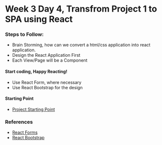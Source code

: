 # Week 3 Day 4, Transfrom Project 1 to SPA using React

### Steps to Follow:
* Brain Storming, how can we convert a html/css application into react application.
* Design the React Application First
* Each View/Page will be a Component


#### Start coding, Happy Reacting!
* Use React Form, where necessary
* Use React Bootstrap for the design

#### Starting Point
* [Project Starting Point](https://reactrouter.com/docs/en/v6/getting-started/tutorial)

### References 
- [React Forms](https://reactjs.org/docs/forms.html)
- [React Bootstrap](https://react-bootstrap.github.io/) 

